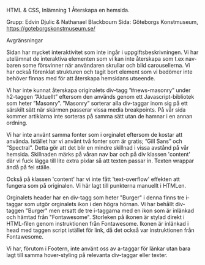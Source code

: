 HTML & CSS, Inlämning 1
Återskapa en hemsida.

Grupp: Edvin Djulic & Nathanael Blackbourn
Sida: Göteborgs Konstmuseum, https://goteborgskonstmuseum.se/


Avgränsningar

Sidan har mycket interaktivitet som inte ingår i uppgiftsbeskrivningen. Vi har utelämnat de interaktiva elementen som vi kan inte återskapa som t.ex nav-baren some försvinner när användaren skrullar och bild carousellerna. Vi  har också förenklat strukturen och tagit bort element som vi bedömer inte behöver finnas med för att återskapa hemsidans utseende.

Vi har inte kunnat återskapa originalets div-tagg ”#news-masonry” under h2-taggen ”Aktuellt” eftersom den används genom ett Javascript-bibliotek som heter ”Masonry”. ”Masonry” sorterar alla div-taggar inom sig på ett särskilt sätt när skärmen passerar vissa media breakpoints. På vår sida kommer artiklarna inte sorteras på samma sätt utan de hamnar i en annan ordning.

Vi har inte använt samma fonter som i orginalet eftersom de kostar att använda. Istället har vi använt två fonter som är gratis; ”Gill Sans” och ”Spectral”. Detta gör att det blir en mindre skillnad i vissa avstånd på vår hemsida. Skillnaden märks på våran nav bar och på div klassen 'content' där vi fuck lägga till lite extra pixlar så att texten passar in. Texten wrappar ändå på fel ställe.

Också på klassen 'content' har vi inte fått 'text-overflow' effekten att fungera som på originalen. Vi här lagt till punkterna manuellt i HTMLen.

Orginalets header har en div-tagg som heter "Burger" i denna finns tre i-taggar som utgör orginalets ikon i den högra hörnan. Vi har behållt div-taggen "Burger" men ersatt de tre i-taggarna med en ikon som är inlänkad och hämtad från "Fontawesome". Storleken på ikonen är stylad direkt i HTML-filen genom instruktionen från Fontawesome. Ikonen är inlänkad i head med taggen script istället för link, då det också var instruktionen från Fontawesome.

Vi har, förutom i Footern, inte använt oss av a-taggar för länkar utan bara lagt till samma hover-styling på relevanta div-taggar eller texter.